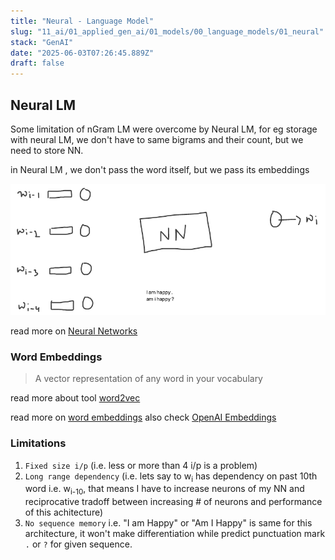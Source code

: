 ```yaml
---
title: "Neural - Language Model"
slug: "11_ai/01_applied_gen_ai/01_models/00_language_models/01_neural"
stack: "GenAI"
date: "2025-06-03T07:26:45.889Z"
draft: false
---
```


## Neural LM

Some limitation of nGram LM were overcome by Neural LM, for eg storage
with neural LM, we don't have to same bigrams and their count, but we need to store NN.

in Neural LM , we don't pass the word itself, but we pass its embeddings

![Neural LM](../../../../../../src/images/11_ai/01_agen_ai/agi-14.png)

read more on [Neural Networks](https://jalammar.github.io/visual-interactive-guide-basics-neural-networks/)

### Word Embeddings

> A vector representation of any word in your vocabulary

read more about tool [word2vec](https://en.wikipedia.org/wiki/Word2vec)

read more on [word embeddings](https://medium.com/data-science/a-guide-to-word-embeddings-8a23817ab60f) also check [OpenAI Embeddings](https://platform.openai.com/docs/guides/embeddings)

### Limitations

1. `Fixed size i/p` (i.e. less or more than 4 i/p is a problem)
2. `Long range dependency` (i.e. lets say to w<sub>i</sub> has dependency on past 10th word i.e. w<sub>i-10</sub>, that means I have to increase neurons of my NN and reciprocative tradoff between increasing # of neurons and performance of this achitecture)
3. `No sequence memory` i.e. "I am Happy" or "Am I Happy" is same for this architecture, it won't make differentiation while predict punctuation mark `.` or `?` for given sequence.